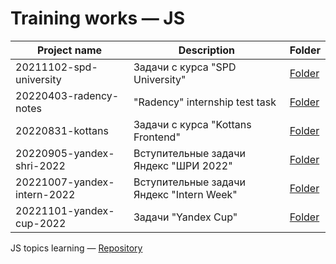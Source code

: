 # Training works — JS

| Project name                | Description                                | Folder
| --------------------------- | ------------------------------------------ | --------------------------------------------
| 20211102-spd-university     | Задачи с курса "SPD University"            | [Folder](./20211102-spd-university)
| 20220403-radency-notes      | "Radency" internship test task             | [Folder](./20220403-radency-notes)
| 20220831-kottans            | Задачи с курса "Kottans Frontend"          | [Folder](./20220831-kottans)
| 20220905-yandex-shri-2022   | Вступительные задачи Яндекс "ШРИ 2022"     | [Folder](./20220905-yandex-shri-2022)
| 20221007-yandex-intern-2022 | Вступительные задачи Яндекс "Intern Week"  | [Folder](./20221007-yandex-intern-2022)
| 20221101-yandex-cup-2022    | Задачи "Yandex Cup"                        | [Folder](./20221101-yandex-cup-2022)


JS topics learning — [Repository](https://github.com/hisbvdis/js)
